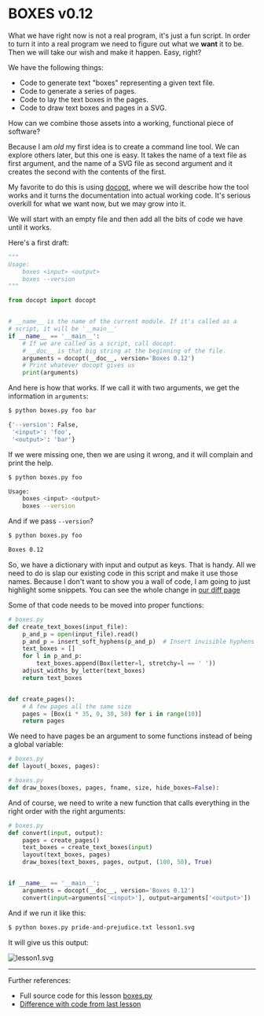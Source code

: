 # BOXES v0.12

What we have right now is not a real program, it's just a fun script. In order
to turn it into a real program we need to figure out what we **want** it to
be. Then we will take our wish and make it happen. Easy, right?

We have the following things:

* Code to generate text "boxes" representing a given text file.
* Code to generate a series of pages.
* Code to lay the text boxes in the pages.
* Code to draw text boxes and pages in a SVG.

How can we combine those assets into a working, functional piece of software?

Because I am *old* my first idea is to create a command line tool. We can
explore others later, but this one is easy. It takes the name of a text file
as first argument, and the name of a SVG file as second argument and it
creates the second with the contents of the first.

My favorite to do this is using [docopt](https://github.com/docopt/docopt),
where we will describe how the tool works and it turns the documentation into
actual working code. It's serious overkill for what we want now, but we may
grow into it.

We will start with an empty file and then add all the bits of code we have
until it works.

Here's a first draft:

```python
"""
Usage:
    boxes <input> <output>
    boxes --version
"""

from docopt import docopt


# __name__ is the name of the current module. If it's called as a
# script, it will be '__main__'
if __name__ == '__main__':
    # If we are called as a script, call docopt.
    # __doc__ is that big string at the beginning of the file.
    arguments = docopt(__doc__, version='Boxes 0.12')
    # Print whatever docopt gives us
    print(arguments)
```

And here is how that works. If we call it with two arguments, we get the
information in `arguments`:

```sh
$ python boxes.py foo bar

{'--version': False,
 '<input>': 'foo',
 '<output>': 'bar'}
```

If we were missing one, then we are using it wrong, and it will complain and
print the help.

```sh
$ python boxes.py foo

Usage:
    boxes <input> <output>
    boxes --version
```

And if we pass `--version`?

```sh
$ python boxes.py foo

Boxes 0.12
```

So, we have a dictionary with input and output as keys. That is handy. All we
need to do is slap our existing code in this script and make it use those
names. Because I don't want to show you a wall of code, I am going to just
highlight some snippets. You can see the whole change in [our diff page](part2/code/diffs/lesson1_diff.html)

Some of that code needs to be moved into proper functions:

```python
# boxes.py
def create_text_boxes(input_file):
    p_and_p = open(input_file).read()
    p_and_p = insert_soft_hyphens(p_and_p)  # Insert invisible hyphens
    text_boxes = []
    for l in p_and_p:
        text_boxes.append(Box(letter=l, stretchy=l == ' '))
    adjust_widths_by_letter(text_boxes)
    return text_boxes


def create_pages():
    # A few pages all the same size
    pages = [Box(i * 35, 0, 30, 50) for i in range(10)]
    return pages

```

We need to have pages be an argument to some functions instead of being a
global variable:

```python
# boxes.py
def layout(_boxes, pages):

```

```python
# boxes.py
def draw_boxes(boxes, pages, fname, size, hide_boxes=False):

```

And of course, we need to write a new function that calls everything in the
right order with the right arguments:

```python
# boxes.py
def convert(input, output):
    pages = create_pages()
    text_boxes = create_text_boxes(input)
    layout(text_boxes, pages)
    draw_boxes(text_boxes, pages, output, (100, 50), True)


if __name__ == '__main__':
    arguments = docopt(__doc__, version='Boxes 0.12')
    convert(input=arguments['<input>'], output=arguments['<output>'])

```

And if we run it like this:

```sh
$ python boxes.py pride-and-prejudice.txt lesson1.svg
```

It will give us this output:

![lesson1.svg](part2/lesson1.svg)

----------

Further references:

* Full source code for this lesson [boxes.py](part2/code/lesson1/boxes.py)
* [Difference with code from last lesson](part2/code/diffs/lesson1_diff.html)
